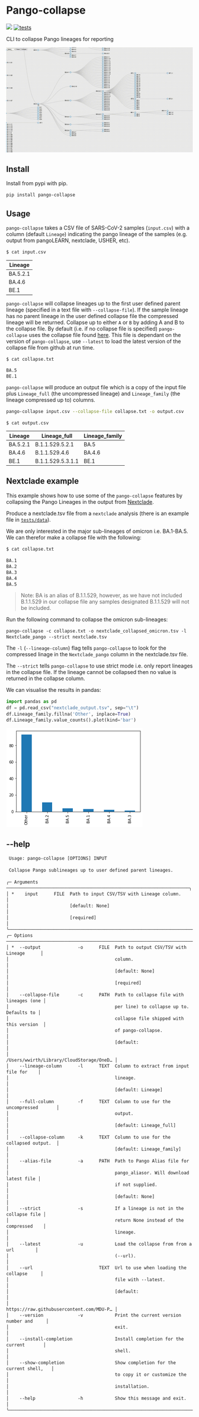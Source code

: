 # Pango-collapse 

[![](https://img.shields.io/pypi/v/pango-collapse.svg)](https://pypi.org/project/pango-collapse/)
[![tests](https://github.com/MDU-PHL/pango-collapse/actions/workflows/tests.yaml/badge.svg)](https://github.com/MDU-PHL/pango-collapse/actions/workflows/tests.yaml)

CLI to collapse Pango lineages for reporting

[![](images/collapse.gif)](https://mdu-phl.github.io/pango-watch/tree/)

## Install 

Install from pypi with pip.

```bash
pip install pango-collapse
```

## Usage

`pango-collapse` takes a CSV file of SARS-CoV-2 samples (`input.csv`) with a column (default `Lineage`) indicating the pango lineage of the samples (e.g. output from pangoLEARN, nextclade, USHER, etc). 

```bash
$ cat input.csv
```
| Lineage  | 
| ---------|
| BA.5.2.1 |
| BA.4.6   |
| BE.1     |

`pango-collapse` will collapse lineages up to the first user defined parent lineage (specified in a text file with `--collapse-file`). If the sample lineage has no parent lineage in the user defined collapse file the compressed lineage will be returned. Collapse up to either `A` or `B` by adding A and B to the collapse file. By default (i.e. if no collapse file is specified) `pango-collapse` uses the collapse file found [here](https://github.com/MDU-PHL/pango-collapse/blob/main/pango_collapse/collapse.txt). This file is dependant on the version of `pango-collapse`, use `--latest` to load the latest version of the collapse file from github at run time. 

```bash
$ cat collapse.txt
```
```
BA.5
BE.1 
```

`pango-collapse` will produce an output file which is a copy of the input file plus `Lineage_full` (the uncompressed lineage) and `Lineage_family` (the lineage compressed up to) columns. 


```bash
pango-collapse input.csv --collapse-file collapse.txt -o output.csv 
```

```
$ cat output.csv 
```

| Lineage  | Lineage_full | Lineage_family | 
| -------- | ------------ | -------------- |
| BA.5.2.1 | B.1.1.529.5.2.1 | BA.5 |
| BA.4.6   | B.1.1.529.4.6 | BA.4.6 |
| BE.1     | B.1.1.529.5.3.1.1 | BE.1 |

## Nextclade example

This example shows how to use some of the `pango-collapse` features by collapsing the Pango Lineages in the output from [Nextclade](https://clades.nextstrain.org/).

Produce a nextclade.tsv file from a `nextclade` analysis (there is an example file in [`tests/data`](https://github.com/MDU-PHL/pango-collapse/tree/main/tests/data)). 

We are only interested in the major sub-lineages of omicron i.e. BA.1-BA.5. We can therefor make a collapse file with the following:

```bash
$ cat collapse.txt
```

```
BA.1
BA.2
BA.3
BA.4
BA.5
```

> Note: BA is an alias of B.1.1.529, however, as we have not included B.1.1.529 in our collapse file any samples designated B.1.1.529 will not be included.

Run the following command to collapse the omicron sub-lineages:

```
pango-collapse -c collapse.txt -o nextclade_collapsed_omicron.tsv -l Nextclade_pango --strict nextclade.tsv 
```

The `-l` (`--lineage-column`) flag tells `pango-collapse` to look for the compressed linage in the `Nextclade_pango` column in the nextclade.tsv file.

The `--strict` tells `pango-collapse` to use strict mode i.e. only report lineages in the collapse file. If the lineage cannot be collapsed then no value is returned in the collapse column. 

We can visualise the results in pandas:

```python
import pandas as pd
df = pd.read_csv("nextclade_output.tsv", sep="\t")
df.Lineage_family.fillna('Other', inplace=True)
df.Lineage_family.value_counts().plot(kind='bar')
```

![](images/nextclade_omicron.jpg)

## --help

```                                                                      
 Usage: pango-collapse [OPTIONS] INPUT                                             
                                                                                   
 Collapse Pango sublineages up to user defined parent lineages.                    
                                                                                   
╭─ Arguments ─────────────────────────────────────────────────────────────────────╮
│ *    input      FILE  Path to input CSV/TSV with Lineage column.                │
│                       [default: None]                                           │
│                       [required]                                                │
╰─────────────────────────────────────────────────────────────────────────────────╯
╭─ Options ───────────────────────────────────────────────────────────────────────╮
│ *  --output              -o      FILE  Path to output CSV/TSV with Lineage      │
│                                        column.                                  │
│                                        [default: None]                          │
│                                        [required]                               │
│    --collapse-file       -c      PATH  Path to collapse file with lineages (one │
│                                        per line) to collapse up to. Defaults to │
│                                        collapse file shipped with this version  │
│                                        of pango-collapse.                       │
│                                        [default:                                │
│                                        /Users/wwirth/Library/CloudStorage/OneD… │
│    --lineage-column      -l      TEXT  Column to extract from input file for    │
│                                        lineage.                                 │
│                                        [default: Lineage]                       │
│    --full-column         -f      TEXT  Column to use for the uncompressed       │
│                                        output.                                  │
│                                        [default: Lineage_full]                  │
│    --collapse-column     -k      TEXT  Column to use for the collapsed output.  │
│                                        [default: Lineage_family]                │
│    --alias-file          -a      PATH  Path to Pango Alias file for             │
│                                        pango_aliasor. Will download latest file │
│                                        if not supplied.                         │
│                                        [default: None]                          │
│    --strict              -s            If a lineage is not in the collapse file │
│                                        return None instead of the compressed    │
│                                        lineage.                                 │
│    --latest              -u            Load the collapse from from a url        │
│                                        (--url).                                 │
│    --url                         TEXT  Url to use when loading the collapse     │
│                                        file with --latest.                      │
│                                        [default:                                │
│                                        https://raw.githubusercontent.com/MDU-P… │
│    --version             -v            Print the current version number and     │
│                                        exit.                                    │
│    --install-completion                Install completion for the current       │
│                                        shell.                                   │
│    --show-completion                   Show completion for the current shell,   │
│                                        to copy it or customize the              │
│                                        installation.                            │
│    --help                -h            Show this message and exit.              │
╰─────────────────────────────────────────────────────────────────────────────────╯
```

